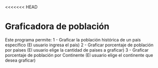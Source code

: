 <<<<<<< HEAD
# Graficadora de población

Este programa permite:
 1 - Graficar la población histórica de un país específico (El usuario ingresa el pais)
 2 - Graficar porcentaje de población por paises (El usuario elige la cantidad de paises a graficar)
 3 - Graficar porcentaje de población por Continente (El usuario elige el continente que desea graficar) 

